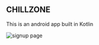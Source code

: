 ## CHILLZONE

This is an android app built in Kotlin

![signup page](https://res.cloudinary.com/demiladebamgbose/image/upload/c_scale,h_507/v1583231089/Screen_Shot_2020-03-02_at_1.23.29_AM_biqbgx.png)

